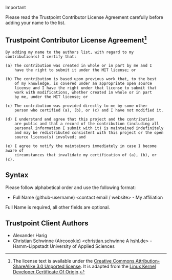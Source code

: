 > [!IMPORTANT]
> Please read the Trustpoint Contributor License Agreement carefully before adding your name to the list.

## Trustpoint Contributor License Agreement[^1]
```
By adding my name to the authors list, with regard to my contribution(s) I certify that:

(a) The contribution was created in whole or in part by me and I
    have the right to submit it under the MIT license; or

(b) The contribution is based upon previous work that, to the best
    of my knowledge, is covered under an appropriate open source
    license and I have the right under that license to submit that
    work with modifications, whether created in whole or in part
    by me, under the MIT license; or

(c) The contribution was provided directly to me by some other
    person who certified (a), (b), or (c) and I have not modified it.

(d) I understand and agree that this project and the contribution
    are public and that a record of the contribution (including all
    personal information I submit with it) is maintained indefinitely
    and may be redistributed consistent with this project or the open
    source license(s) involved; and
    
(e) I agree to notify the maintainers immediately in case I become aware of
    circumstances that invalidate my certification of (a), (b), or (c).
```

## Syntax
Please follow alphabetical order and use the following format:

* Full Name (github-username) <contact email / website> - My affiliation

Full Name is required, all other fields are optional.

## Trustpoint Client Authors

* Alexander Harig
* Christian Schwinne (Aircoookie) <christian.schwinne A hshl.de> - Hamm-Lippstadt University of Applied Sciences

[^1]: The license text is available under the [Creative Commons Attribution-ShareAlike 3.0 Unported license](https://creativecommons.org/licenses/by-sa/3.0/).
  It is adapted from the [Linux Kernel Developer Certificate Of Origin](https://elinux.org/Developer_Certificate_Of_Origin).
